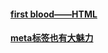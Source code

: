 #### [first blood——HTML](https://github.com/z826526354/myProject/blob/master/html/html.md)

#### [meta标签也有大魅力](https://github.com/z826526354/myProject/blob/master/html/meta.md)

